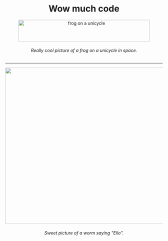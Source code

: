 <h1 align='center'>Wow much code</h1>
<div align='center'>
  <img src='https://external-content.duckduckgo.com/iu/?u=https%3A%2F%2Fih1.redbubble.net%2Fimage.218218070.1714%2Fflat%2C750x1000%2C075%2Ct.jpg&f=1&nofb=1' width="420" height="69" title='frog on a unicycle' />
  <h6>Really cool picture of a frog on a unicycle in space.</h6>
</div>
<hr />
<div align='center'>
  <img src='https://external-content.duckduckgo.com/iu/?u=http%3A%2F%2Fimg00.deviantart.net%2Ff4ca%2Fi%2F2011%2F065%2F5%2F1%2Flabyrinth_worm_by_grlbartender21-d3b3i9e.jpg&f=1&nofb=1' width="1234" height="500" title='frog on a unicycle' />
  <h6>Sweet picture of a worm saying "Ello".</h6>
</div>
<!---
MorganGarciaBrown/MorganGarciaBrown is a ✨ special ✨ repository because its `README.md` (this file) appears on your GitHub profile.
You can click the Preview link to take a look at your changes.
--->
